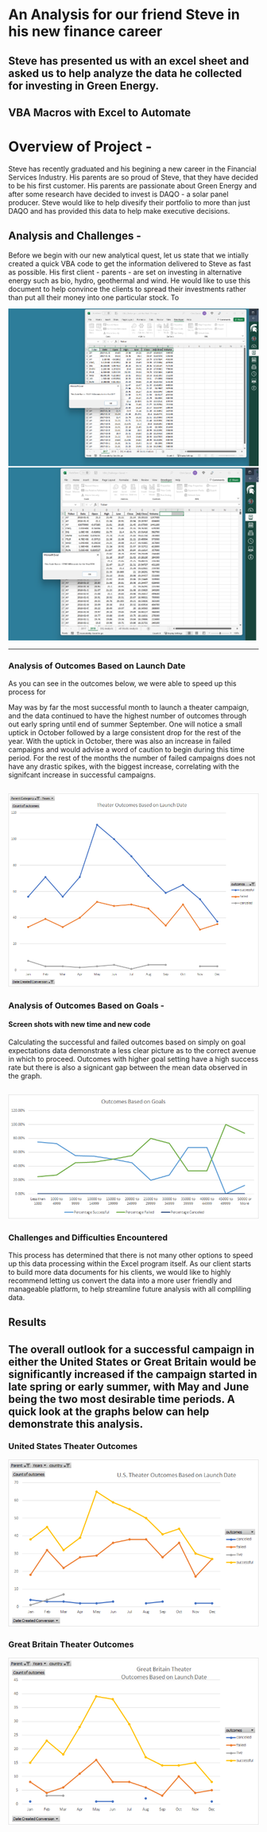 # An Analysis for our friend Steve in his new finance career
Steve has presented us with an excel sheet and asked us to help analyze the data he collected for investing in Green Energy.
---
## VBA Macros with Excel to Automate

# Overview of Project -
Steve has recently graduated and his begining a new career in the Financial Services Industry.  His parents are so proud of Steve, that they have decided to be his first customer.  His parents are passionate about Green Energy and after some research have decided to invest is DAQO - a solar panel producer.  Steve would like to help divesify their portfolio to more than just DAQO and has provided this data to help make executive decisions.  



## Analysis and Challenges - 
Before we begin with our new analytical quest, let us state that we intially created a quick VBA code to get the information delivered to Steve as fast as possible. His first client - parents - are set on investing in alternative energy such as bio, hydro, geothermal and wind.  He would like to use this document to help convince the clients to spread their investments rather than put all their money into one particular stock. To 

![2017_runtime_original](https://github.com/Sacdees/stock_analysis/blob/main/Challenge_2_Resources/2017_runtime_original.png)
![2018_runtime_original](https://github.com/Sacdees/stock_analysis/blob/main/Challenge_2_Resources/2018_runtime_original.png)



---
### Analysis of Outcomes Based on Launch Date
As you can see in the outcomes below, we were able to speed up this process for 

May was by far the most successful month to launch a theater campaign, and the data continued to have the highest number of outcomes through out early spring until end of summer September. One will notice a small uptick in October followed by a large consistent drop for the rest of the year. With the uptick in October, there was also an increase in failed campaigns and would advise a word of caution to begin during this time period.  For the rest of the months the number of failed campaigns does not have any drastic spikes, with the biggest increase, correlating with the signifcant increase in successful campaigns.  

![Theater_Outcomes_vs_Launch](https://github.com/Sacdees/kickstarter-analysis/blob/main/Module_1_Challenge/resources/Theater_Outcomes_vs_Launch.png)
---

### Analysis of Outcomes Based on Goals - 
#### Screen shots with new time and new code
Calculating the successful and failed outcomes based on simply on goal expectations data demonstrate a less clear picture as to the correct avenue in which to proceed.  Outcomes with higher goal setting have a high success rate but there is also a signicant gap between the mean data observed in the graph.  

![Outcomes_vs_Goals](https://github.com/Sacdees/kickstarter-analysis/blob/main/Module_1_Challenge/resources/Outcomes_vs_Goals.png)
---

### Challenges and Difficulties Encountered
This process has determined that there is not many other options to speed up this data processing within the Excel program itself.  As our client starts to build more data documents for his clients, we would like to highly recommend letting us convert the data into a more user friendly and manageable platform, to help streamline future analysis with all compliling data.  


## Results
The overall outlook for a successful campaign in either the United States or Great Britain would be significantly increased if the campaign started in late spring or early summer, with May and June being the two most desirable time periods.  A quick look at the graphs below can help demonstrate this analysis.  
---
### United States Theater Outcomes 
![Theater%20US%20Outcomes%20Based%20on%20Launch%20Date](https://github.com/Sacdees/kickstarter-analysis/blob/main/Module_1_activites/US%20Outcomes/Theater%20US%20Outcomes%20Based%20on%20Launch%20Date.png)
### Great Britain Theater Outcomes
![Theater%20GB%20Outsomes%20Based%20on%20Launch%20Date](https://github.com/Sacdees/kickstarter-analysis/blob/main/Module_1_activites/GB%20Outcomes/Theater%20GB%20Outsomes%20Based%20on%20Launch%20Date.png)
